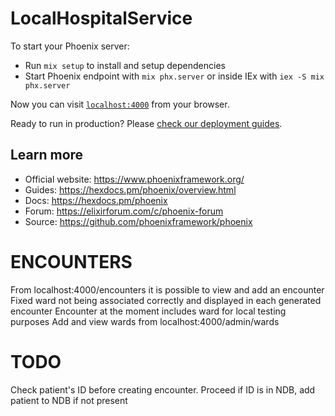 # LocalHospitalService

To start your Phoenix server:

  * Run `mix setup` to install and setup dependencies
  * Start Phoenix endpoint with `mix phx.server` or inside IEx with `iex -S mix phx.server`

Now you can visit [`localhost:4000`](http://localhost:4000) from your browser.

Ready to run in production? Please [check our deployment guides](https://hexdocs.pm/phoenix/deployment.html).

## Learn more

  * Official website: https://www.phoenixframework.org/
  * Guides: https://hexdocs.pm/phoenix/overview.html
  * Docs: https://hexdocs.pm/phoenix
  * Forum: https://elixirforum.com/c/phoenix-forum
  * Source: https://github.com/phoenixframework/phoenix

  # ENCOUNTERS

  From localhost:4000/encounters it is possible to view and add an encounter
  Fixed ward not being associated correctly and displayed in each generated encounter
  Encounter at the moment includes ward for local testing purposes
  Add and view wards from localhost:4000/admin/wards

  # TODO

  Check patient's ID before creating encounter. Proceed if ID is in NDB,
  add patient to NDB if not present
